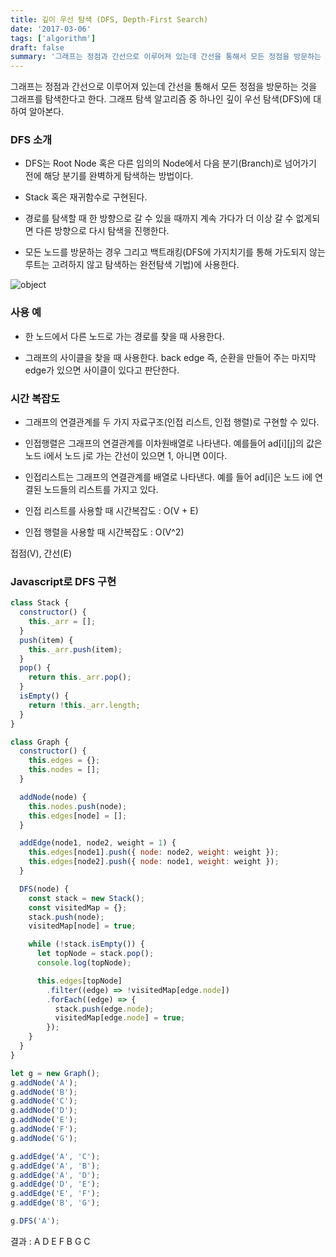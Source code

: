 ```yaml
---
title: 깊이 우선 탐색 (DFS, Depth-First Search)
date: '2017-03-06'
tags: ['algorithm']
draft: false
summary: '그래프는 정점과 간선으로 이루어져 있는데 간선을 통해서 모든 정점을 방문하는 것을 그래프를 탐색한다고 한다. 그래프 탐색 알고리즘 중 하나인 깊이 우선 탐색(DFS)에 대하여 알아본다.'
---
```


그래프는 정점과 간선으로 이루어져 있는데 간선을 통해서 모든 정점을 방문하는 것을 그래프를 탐색한다고 한다.
그래프 탐색 알고리즘 중 하나인 깊이 우선 탐색(DFS)에 대하여 알아본다.

### DFS 소개

- DFS는 Root Node 혹은 다른 임의의 Node에서 다음 분기(Branch)로 넘어가기 전에 해당 분기를 완벽하게 탐색하는 방법이다.

- Stack 혹은 재귀함수로 구현된다.

- 경로를 탐색할 때 한 방향으로 갈 수 있을 때까지 계속 가다가 더 이상 갈 수 없게되면 다른 방향으로 다시 탐색을 진행한다.

- 모든 노드를 방문하는 경우 그리고 백트래킹(DFS에 가지치기를 통해 가도되지 않는 루트는 고려하지 않고 탐색하는 완전탐색 기법)에 사용한다.

![object](/static/images/dfs.gif 'object')

### 사용 예

- 한 노드에서 다른 노드로 가는 경로를 찾을 때 사용한다.

- 그래프의 사이클을 찾을 때 사용한다. back edge 즉, 순환을 만들어 주는 마지막 edge가 있으면 사이클이 있다고 판단한다.

### 시간 복잡도

- 그래프의 연결관계를 두 가지 자료구조(인접 리스트, 인접 행렬)로 구현할 수 있다.

- 인접행렬은 그래프의 연결관계를 이차원배열로 나타낸다. 예를들어 ad\[i\]\[j\]의 값은 노드 i에서 노드 j로 가는 간선이 있으면 1, 아니면 0이다.

- 인접리스트는 그래프의 연결관계를 배열로 나타낸다. 예를 들어 ad\[i\]은 노드 i에 연결된 노드들의 리스트를 가지고 있다.

- 인접 리스트를 사용할 때 시간복잡도 : O(V + E)

- 인접 행렬을 사용할 때 시간복잡도 : O(V^2)

접점(V), 간선(E)

### Javascript로 DFS 구현

```javascript
class Stack {
  constructor() {
    this._arr = [];
  }
  push(item) {
    this._arr.push(item);
  }
  pop() {
    return this._arr.pop();
  }
  isEmpty() {
    return !this._arr.length;
  }
}

class Graph {
  constructor() {
    this.edges = {};
    this.nodes = [];
  }

  addNode(node) {
    this.nodes.push(node);
    this.edges[node] = [];
  }

  addEdge(node1, node2, weight = 1) {
    this.edges[node1].push({ node: node2, weight: weight });
    this.edges[node2].push({ node: node1, weight: weight });
  }

  DFS(node) {
    const stack = new Stack();
    const visitedMap = {};
    stack.push(node);
    visitedMap[node] = true;

    while (!stack.isEmpty()) {
      let topNode = stack.pop();
      console.log(topNode);

      this.edges[topNode]
        .filter((edge) => !visitedMap[edge.node])
        .forEach((edge) => {
          stack.push(edge.node);
          visitedMap[edge.node] = true;
        });
    }
  }
}

let g = new Graph();
g.addNode('A');
g.addNode('B');
g.addNode('C');
g.addNode('D');
g.addNode('E');
g.addNode('F');
g.addNode('G');

g.addEdge('A', 'C');
g.addEdge('A', 'B');
g.addEdge('A', 'D');
g.addEdge('D', 'E');
g.addEdge('E', 'F');
g.addEdge('B', 'G');

g.DFS('A');
```

결과 : A D E F B G C
